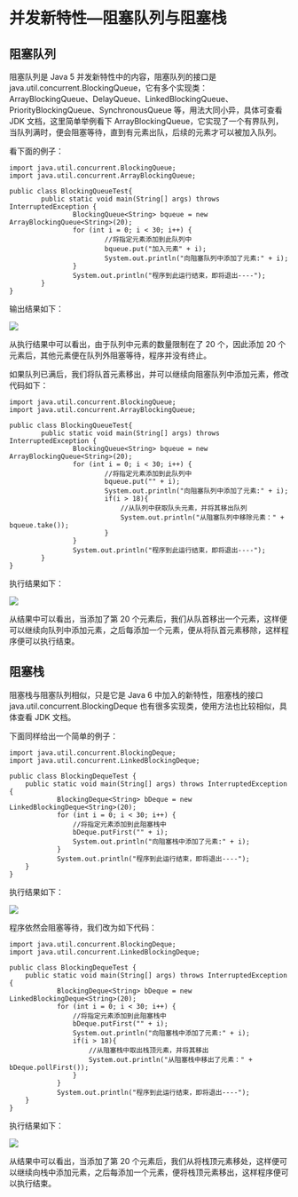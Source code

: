 # 并发新特性—阻塞队列与阻塞栈

## 阻塞队列

阻塞队列是 Java 5 并发新特性中的内容，阻塞队列的接口是 java.util.concurrent.BlockingQueue，它有多个实现类：ArrayBlockingQueue、DelayQueue、LinkedBlockingQueue、PriorityBlockingQueue、SynchronousQueue 等，用法大同小异，具体可查看 JDK 文档，这里简单举例看下 ArrayBlockingQueue，它实现了一个有界队列，当队列满时，便会阻塞等待，直到有元素出队，后续的元素才可以被加入队列。

看下面的例子：

```
import java.util.concurrent.BlockingQueue;   
import java.util.concurrent.ArrayBlockingQueue;   
  
public class BlockingQueueTest{   
        public static void main(String[] args) throws InterruptedException {   
                BlockingQueue<String> bqueue = new ArrayBlockingQueue<String>(20);   
                for (int i = 0; i < 30; i++) {   
                        //将指定元素添加到此队列中   
                        bqueue.put("加入元素" + i);   
                        System.out.println("向阻塞队列中添加了元素:" + i);   
                }   
                System.out.println("程序到此运行结束，即将退出----");   
        }   
}  
```

输出结果如下：

![](images/queue.jpg)

从执行结果中可以看出，由于队列中元素的数量限制在了 20 个，因此添加 20 个元素后，其他元素便在队列外阻塞等待，程序并没有终止。

如果队列已满后，我们将队首元素移出，并可以继续向阻塞队列中添加元素，修改代码如下：

```
import java.util.concurrent.BlockingQueue;   
import java.util.concurrent.ArrayBlockingQueue;   
  
public class BlockingQueueTest{   
        public static void main(String[] args) throws InterruptedException {   
                BlockingQueue<String> bqueue = new ArrayBlockingQueue<String>(20);   
                for (int i = 0; i < 30; i++) {   
                        //将指定元素添加到此队列中   
                        bqueue.put("" + i);   
                        System.out.println("向阻塞队列中添加了元素:" + i);   
                        if(i > 18){  
                            //从队列中获取队头元素，并将其移出队列  
                            System.out.println("从阻塞队列中移除元素：" + bqueue.take());  
                        }  
                }   
                System.out.println("程序到此运行结束，即将退出----");   
        }   
}  
```

执行结果如下：

![](images/blockqueue.jpg)

从结果中可以看出，当添加了第 20 个元素后，我们从队首移出一个元素，这样便可以继续向队列中添加元素，之后每添加一个元素，便从将队首元素移除，这样程序便可以执行结束。

## 阻塞栈

阻塞栈与阻塞队列相似，只是它是 Java 6 中加入的新特性，阻塞栈的接口java.util.concurrent.BlockingDeque 也有很多实现类，使用方法也比较相似，具体查看 JDK 文档。

下面同样给出一个简单的例子：

```
import java.util.concurrent.BlockingDeque;   
import java.util.concurrent.LinkedBlockingDeque;   
  
public class BlockingDequeTest {   
    public static void main(String[] args) throws InterruptedException {   
            BlockingDeque<String> bDeque = new LinkedBlockingDeque<String>(20);   
            for (int i = 0; i < 30; i++) {   
                //将指定元素添加到此阻塞栈中  
                bDeque.putFirst("" + i);   
                System.out.println("向阻塞栈中添加了元素:" + i);   
            }   
            System.out.println("程序到此运行结束，即将退出----");   
    }   
}  
```

执行结果如下：

![](images/blockqueue1.jpg)

程序依然会阻塞等待，我们改为如下代码：

```
import java.util.concurrent.BlockingDeque;   
import java.util.concurrent.LinkedBlockingDeque;   
  
public class BlockingDequeTest {   
    public static void main(String[] args) throws InterruptedException {   
            BlockingDeque<String> bDeque = new LinkedBlockingDeque<String>(20);   
            for (int i = 0; i < 30; i++) {   
                //将指定元素添加到此阻塞栈中  
                bDeque.putFirst("" + i);   
                System.out.println("向阻塞栈中添加了元素:" + i);   
                if(i > 18){  
                    //从阻塞栈中取出栈顶元素，并将其移出  
                    System.out.println("从阻塞栈中移出了元素：" + bDeque.pollFirst());  
                }  
            }   
            System.out.println("程序到此运行结束，即将退出----");   
    }   
}  
```

执行结果如下：

![](images/blockdeque.jpg)

从结果中可以看出，当添加了第 20 个元素后，我们从将栈顶元素移处，这样便可以继续向栈中添加元素，之后每添加一个元素，便将栈顶元素移出，这样程序便可以执行结束。